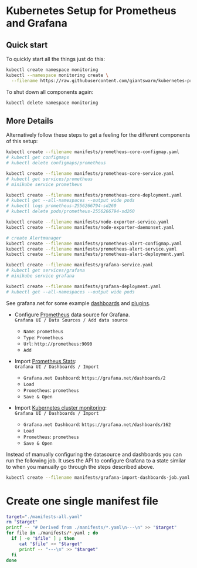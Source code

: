# Kubernetes Setup for Prometheus and Grafana

## Quick start

To quickly start all the things just do this:
```bash
kubectl create namespace monitoring
kubectl --namespace monitoring create \
  --filename https://raw.githubusercontent.com/giantswarm/kubernetes-prometheus/master/manifests-all.yaml
```

To shut down all components again:
```bash
kubectl delete namespace monitoring
```


## More Details

Alternatively follow these steps to get a feeling for the different components of this setup:

```bash
kubectl create --filename manifests/prometheus-core-configmap.yaml
# kubectl get configmaps
# kubectl delete configmaps/prometheus

kubectl create --filename manifests/prometheus-core-service.yaml
# kubectl get services/prometheus
# minikube service prometheus

kubectl create --filename manifests/prometheus-core-deployment.yaml
# kubectl get --all-namespaces --output wide pods
# kubectl logs prometheus-2556266794-sd260
# kubectl delete pods/prometheus-2556266794-sd260

kubectl create --filename manifests/node-exporter-service.yaml
kubectl create --filename manifests/node-exporter-daemonset.yaml

# create Alertmanager
kubectl create --filename manifests/prometheus-alert-configmap.yaml
kubectl create --filename manifests/prometheus-alert-service.yaml
kubectl create --filename manifests/prometheus-alert-deployment.yaml

kubectl create --filename manifests/grafana-service.yaml
# kubectl get services/grafana
# minikube service grafana

kubectl create --filename manifests/grafana-deployment.yaml
# kubectl get --all-namespaces --output wide pods
```

See grafana.net for some example [dashboards](https://grafana.net/dashboards) and [plugins](https://grafana.net/plugins).

- Configure [Prometheus](https://grafana.net/plugins/prometheus) data source for Grafana.<br/>
`Grafana UI / Data Sources / Add data source`
  - `Name`: `prometheus`
  - `Type`: `Prometheus`
  - `Url`: `http://prometheus:9090`
  - `Add`

- Import [Prometheus Stats](https://grafana.net/dashboards/2):<br/>
  `Grafana UI / Dashboards / Import`
  - `Grafana.net Dashboard`: `https://grafana.net/dashboards/2`
  - `Load`
  - `Prometheus`: `prometheus`
  - `Save & Open`

- Import [Kubernetes cluster monitoring](https://grafana.net/dashboards/162):<br/>
  `Grafana UI / Dashboards / Import`
  - `Grafana.net Dashboard`: `https://grafana.net/dashboards/162`
  - `Load`
  - `Prometheus`: `prometheus`
  - `Save & Open`

Instead of manually configuring the datasource and dashboards you can run the following job. It uses the API to configure Grafana to a state similar to when you manually go through the steps described above.

```bash
kubectl create --filename manifests/grafana-import-dashboards-job.yaml
```


# Create one single manifest file

```bash
target="./manifests-all.yaml"
rm "$target"
printf -- "# Derived from ./manifests/*.yaml\n---\n" >> "$target"
for file in ./manifests/*.yaml ; do
  if [ -e "$file" ] ; then
     cat "$file" >> "$target"
     printf -- "---\n" >> "$target"
  fi
done
```
